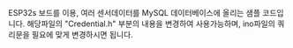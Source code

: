 ESP32s 보드를 이용, 여러 센서데이터를 MySQL 데이터베이스에 올리는 샘플 코드입니다.
해당파일의 "Credential.h" 부분의 내용을 변경하여 사용가능하며, ino파일의 쿼리문을 필요에 맞게 변경하시면 됩니다.